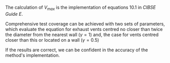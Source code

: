 The calculation of $V_{max}$ is the implementation of equations
10.1 in _CIBSE Guide E_.

Comprehensive test coverage can be achieved with two sets of parameters, which
evaluate the equation for exhaust vents centred no closer than twice the diameter
from the nearest wall ($\gamma = 1$) and, the case for vents centred closer than
this or located on a wall ($\gamma = 0.5$)

If the results are correct, we can be confident in
the accuracy of the method's implementation.

